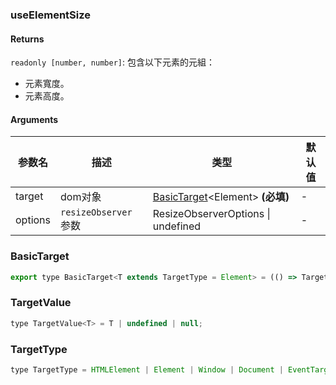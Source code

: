 ### useElementSize

#### Returns
`readonly [number, number]`: 包含以下元素的元組：
- 元素寬度。
- 元素高度。

#### Arguments
|参数名|描述|类型|默认值|
|---|---|---|---|
|target|dom对象|[BasicTarget](#basictarget)&lt;Element&gt;  **(必填)**|-|
|options|`resizeObserver` 参数|ResizeObserverOptions \| undefined |-|

### BasicTarget

```js
export type BasicTarget<T extends TargetType = Element> = (() => TargetValue<T>) | TargetValue<T> | MutableRefObject<TargetValue<T>>;
```

### TargetValue

```js
type TargetValue<T> = T | undefined | null;
```

### TargetType

```js
type TargetType = HTMLElement | Element | Window | Document | EventTarget;
```